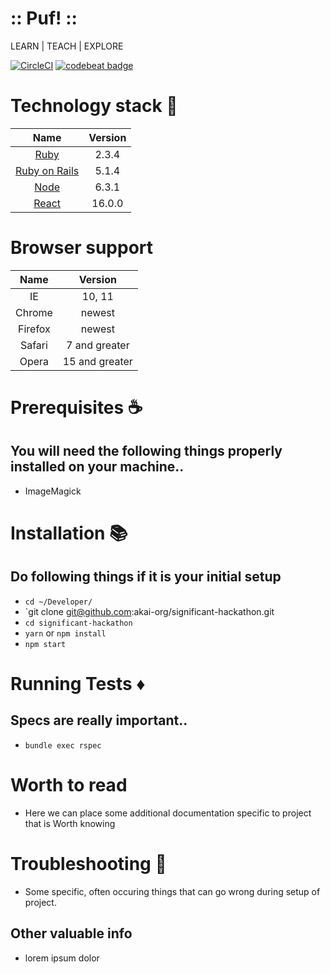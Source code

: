# :: Puf! ::

LEARN | TEACH | EXPLORE

[![CircleCI](https://circleci.com/gh/NetguruCodeCollege/team_delta_project.svg?style=svg)](https://circleci.com/gh/Haradd/Looks-Tasty)
[![codebeat badge](https://codebeat.co/badges/a4edade8-a5cd-4d06-be38-1fc8797868e3)](https://codebeat.co/projects/github-com-haradd-looks-tasty-master)

# Technology stack :gem:

Name |  Version |
| :--: | :---: |
| [Ruby](https://www.ruby-lang.org) | 2.3.4 |
| [Ruby on Rails](http://www.rubyonrails.org/) | 5.1.4 |
| [Node](http://www.nodejs.org/) | 6.3.1 |
| [React](https://reactjs.org/) | 16.0.0 |

# Browser support

Name |  Version |
| :--: | :---: |
| IE | 10, 11 |
| Chrome | newest |
| Firefox | newest |
| Safari | 7 and greater |
| Opera | 15 and greater |

# Prerequisites :coffee:

## You will need the following things properly installed on your machine..

* ImageMagick

# Installation :books:

## Do following things if it is your initial setup

  * `cd ~/Developer/`
  * `git clone git@github.com:akai-org/significant-hackathon.git
  * `cd significant-hackathon`
  * `yarn` or `npm install`
  * `npm start`


# Running Tests :diamonds:

## Specs are really important..

  * `bundle exec rspec`



# Worth to read

  * Here we can place some additional documentation specific to project that is Worth
    knowing


# Troubleshooting :handbag:

  * Some specific, often occuring things that can go wrong during setup of project.

## Other valuable info

  * lorem ipsum dolor
